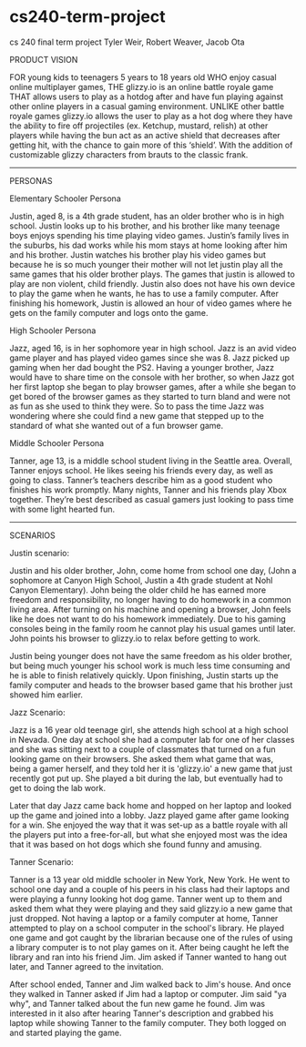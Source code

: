 # cs240-term-project
cs 240 final term project Tyler Weir, Robert Weaver, Jacob Ota


PRODUCT VISION


FOR  young kids to teenagers 5 years to 18 years old WHO enjoy casual online multiplayer games, THE glizzy.io is an online battle royale game THAT allows users to play as a hotdog after and have fun playing against other online players in a casual gaming environment. UNLIKE other battle royale games glizzy.io allows the user to play as a hot dog where they have the ability to fire off projectiles (ex. Ketchup, mustard, relish) at other players while having the bun act as an active shield that decreases after getting hit, with the chance to gain more of this ‘shield’. With the addition of customizable glizzy characters from brauts to the classic frank.

______________________________________________________________________________________________________________________________________________________________________


PERSONAS


Elementary Schooler Persona 

Justin, aged 8, is a 4th grade student, has an older brother who is in high school. Justin looks up to his brother, and his brother like many teenage boys enjoys spending his time playing video games. Justin’s family lives in the suburbs, his dad works while his mom stays at home looking after him and his brother. Justin watches his brother play his video games but because he is so much younger their mother will not let justin play all the same games that his older brother plays. The games that justin is allowed to play are non violent, child friendly. Justin also does not have his own device to play the game when he wants, he has to use a family computer. After finishing his homework, Justin is allowed an hour of video games where he gets on the family computer and logs onto the game.

High Schooler Persona 

Jazz, aged 16, is in her sophomore year in high school. Jazz is an avid video game player and has played video games since she was 8. Jazz picked up gaming when her dad bought the PS2. Having a younger brother, Jazz would have to share time on the console with her brother, so when Jazz got her first laptop she began to play browser games, after a while she began to get bored of the browser games as they started to turn bland and were not as fun as she used to think they were. So to pass the time Jazz was wondering where she could find a new game that stepped up to the standard of what she wanted out of a fun browser game. 


Middle Schooler Persona 

Tanner, age 13, is a middle school student living in the Seattle area.  Overall, Tanner enjoys school.  He likes seeing his friends every day, as well as going to class. Tanner’s teachers describe him as a good student who finishes his work promptly. Many nights, Tanner and his friends play Xbox together.  They’re best described as casual gamers just looking to pass time with some light hearted fun.  

______________________________________________________________________________________________________________________________________________________________________


SCENARIOS


Justin scenario:

Justin and his older brother, John, come home from school one day, (John a sophomore at Canyon High School, Justin a 4th grade student at Nohl Canyon Elementary). John being the older child he has earned more freedom and responsibility, no longer having to do homework in a common living area. After turning on his machine and opening a browser, John feels like he does not want to do his homework immediately. Due to his gaming consoles being in the family room he cannot play his usual games until later. John points his browser to glizzy.io to relax before getting to work.

Justin being younger does not have the same freedom as his older brother, but being much younger his school work is much less time consuming and he is able to finish relatively quickly. Upon finishing, Justin starts up the family computer and heads to the browser based game that his brother just showed him earlier. 

Jazz Scenario:

Jazz is a 16 year old teenage girl, she attends high school at a high school in Nevada. One day at school she had a computer lab for one of her classes and she was sitting next to a couple of classmates that turned on a fun looking game on their browsers. She asked them what game that was, being a gamer herself, and they told her it is 'glizzy.io' a new game that just recently got put up. She played a bit during the lab, but eventually had to get to doing the lab work.

Later that day Jazz came back home and hopped on her laptop and looked up the game and joined into a lobby. Jazz played game after game looking for a win. She enjoyed the way that it was set-up as a battle royale with all the players put into a free-for-all, but what she enjoyed most was the idea that it was based on hot dogs which she found funny and amusing.

Tanner Scenario:

Tanner is a 13 year old middle schooler in New York, New York. He went to school one day and a couple of his peers in his class had their laptops and were playing a funny looking hot dog game. Tanner went up to them and asked them what they were playing and they said glizzy.io a new game that just dropped. Not having a laptop or a family computer at home, Tanner attempted to play on a school computer in the school's library. He played one game and got caught by the librarian because one of the rules of using a library computer is to not play games on it. After being caught he left the library and ran into his friend Jim. Jim asked if Tanner wanted to hang out later, and Tanner agreed to the invitation. 

After school ended, Tanner and Jim walked back to Jim's house. And once they walked in Tanner asked if Jim had a laptop or computer. Jim said "ya why", and Tanner talked about the fun new game he found. Jim was interested in it also after hearing Tanner's description and grabbed his laptop while showing Tanner to the family computer. They both logged on and started playing the game.

